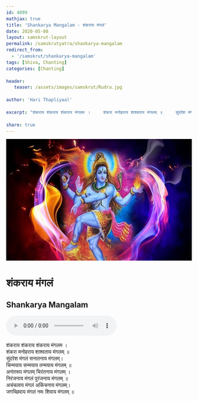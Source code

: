 ```yaml
---    
id: 4099    
mathjax: true    
title: 'Shankarya Mangalam - शंकराय मंगलं'    
date: 2020-05-08    
layout: samskrut-layout 
permalink: /samskrutyatra/shankarya-mangalam
redirect_from: 
  - '/samskrut/shankarya-mangalam'
tags: [Shiva, Chanting]
categories: [Chanting]
    
header:    
   teaser: /assets/images/samskrut/Rudra.jpg    
    
author: 'Hari Thapliyaal'    
    
excerpt: "शंकराय शंकराय शंकराय मंगलम ।     शंकरा मनोहराय शाश्वताय मंगलम् ॥     सुंदरेश मंगलं सनातनाय मंगलम्।     चिन्मयाय सन्मयाय तन्मयाय मंगलम् ॥"   
    
share: true    
---    
```

    
![](/assets/images/samskrut/Rudra.jpg)    
    
# शंकराय मंगलं     
## Shankarya Mangalam    
    
<audio controls>
  <source src="https://raw.githubusercontent.com/dasarpai/DAI-mp3/main/dasarpai-mp3/ShankaryaMangalam.mp3" type="audio/mp3">
  Your browser does not support the audio element.
</audio>     
    
शंकराय शंकराय शंकराय मंगलम ।     
शंकरा मनोहराय शाश्वताय मंगलम् ॥     
सुंदरेश मंगलं सनातनाय मंगलम्।     
चिन्मयाय सन्मयाय तन्मयाय मंगलम् ॥     
अनंतरूप मंगलम् चिरंतनाय मंगलम् ।     
निरंजनाय मंगलं पुरंजनाय मंगलम् ॥     
अचंचलाय मंगलं अकिंचनाय मंगलम्।     
जगच्छिवाय मंगलं नमः शिवाय मंगलम् ॥    
    
